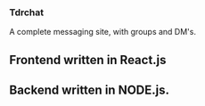 ### Tdrchat

A complete messaging site, with groups and DM's.

## Frontend written in React.js
## Backend written in NODE.js.
